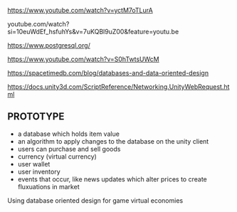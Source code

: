 https://www.youtube.com/watch?v=yctM7oTLurA

youtube.com/watch?si=10euWdEf_hsfuhYs&v=7uKQBl9uZ00&feature=youtu.be

https://www.postgresql.org/

https://www.youtube.com/watch?v=S0hTwtsUWcM

https://spacetimedb.com/blog/databases-and-data-oriented-design

https://docs.unity3d.com/ScriptReference/Networking.UnityWebRequest.html

## PROTOTYPE

- a database which holds item value
- an algorithm to apply changes to the database on the unity client
- users can purchase and sell goods
- currency (virtual currency)
- user wallet
- user inventory
- events that occur, like news updates which alter prices to create fluxuations in market

Using database oriented design for game virtual economies
